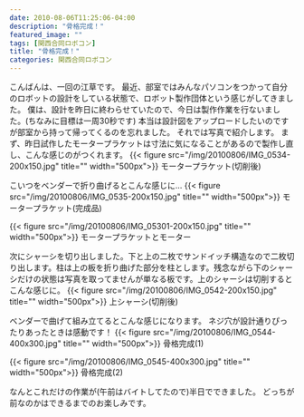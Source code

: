 ```yaml
---
date: 2010-08-06T11:25:06-04:00
description: "骨格完成！"
featured_image: ""
tags: [関西合同ロボコン]
title: "骨格完成！"
categories: 関西合同ロボコン
---
```


こんばんは、一回の江草です。
最近、部室ではみんなパソコンをつかって自分のロボットの設計をしている状態で、ロボット製作団体という感じがしてきました。
僕は、設計を昨日に終わらせていたので、今日は製作作業を行ないました。(ちなみに目標は一周30秒です)
本当は設計図をアップロードしたいのですが部室から持って帰ってくるのを忘れました。
それでは写真で紹介します。
まず、昨日試作したモータープラケットは寸法に気になることがあるので製作し直し、こんな感じのがつくれます。
{{< figure src="/img/20100806/IMG_0534-200x150.jpg" title="" width="500px">}}
モータープラケット(切削後)

こいつをベンダーで折り曲げるとこんな感じに…
{{< figure src="/img/20100806/IMG_0535-200x150.jpg" title="" width="500px">}}
モータープラケット(完成品)

{{< figure src="/img/20100806/IMG_05301-200x150.jpg" title="" width="500px">}}
モータープラケットとモーター

次にシャーシを切り出しました。下と上の二枚でサンドイッチ構造なので二枚切り出します。柱は上の板を折り曲げた部分を柱とします。残念ながら下のシャーシだけの状態は写真を取ってませんが単なる板です。上のシャーシは切削するとこんな感じに。
{{< figure src="/img/20100806/IMG_0542-200x150.jpg" title="" width="500px">}}
上シャーシ(切削後)

ベンダーで曲げて組み立てるとこんな感じになります。
ネジ穴が設計通りぴったりあったときは感動です！
{{< figure src="/img/20100806/IMG_0544-400x300.jpg" title="" width="500px">}}
骨格完成(1)

{{< figure src="/img/20100806/IMG_0545-400x300.jpg" title="" width="500px">}}
骨格完成(2)

なんとこれだけの作業が(午前はバイトしてたので)半日でできました。
どっちが前なのかはできるまでのお楽しみです。
